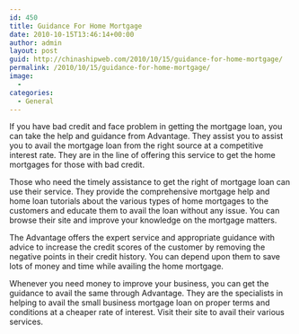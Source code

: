 ```yaml
---
id: 450
title: Guidance For Home Mortgage
date: 2010-10-15T13:46:14+00:00
author: admin
layout: post
guid: http://chinashipweb.com/2010/10/15/guidance-for-home-mortgage/
permalink: /2010/10/15/guidance-for-home-mortgage/
image:
  - 
categories:
  - General
---
```

If you have bad credit and face problem in getting the mortgage loan, you can take the help and guidance from Advantage. They assist you to assist you to avail the mortgage loan from the right source at a competitive interest rate. They are in the line of offering this service to get the home mortgages for those with bad credit.

Those who need the timely assistance to get the right of mortgage loan can use their service. They provide the comprehensive mortgage help and home loan tutorials about the various types of home mortgages to the customers and educate them to avail the loan without any issue. You can browse their site and improve your knowledge on the mortgage matters.

The Advantage offers the expert service and appropriate guidance with advice to increase the credit scores of the customer by removing the negative points in their credit history. You can depend upon them to save lots of money and time while availing the home mortgage.

Whenever you need money to improve your business, you can get the guidance to avail the same through Advantage. They are the specialists in helping to avail the small business mortgage loan on proper terms and conditions at a cheaper rate of interest. Visit their site to avail their various services.